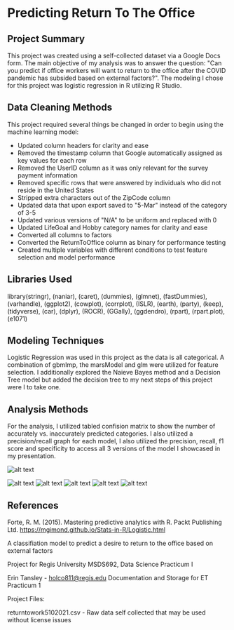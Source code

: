 # Predicting Return To The Office


## Project Summary
This project was created using a self-collected dataset via a Google Docs form. The main objective of my analysis was to answer the question: "Can you predict if office workers will want to return to the office after the COVID pandemic has subsided based on external factors?". The modeling I chose for this project was logistic regression in R utilizing R Studio.

## Data Cleaning Methods
This project required several things be changed in order to begin using the machine learning model:
* Updated column headers for clarity and ease
* Removed the timestamp column that Google automatically assigned as key values for each row
* Removed the UserID column as it was only relevant for the survey payment information
* Removed specific rows that were answered by individuals who did not reside in the United States
* Stripped extra characters out of the ZipCode column
* Updated data that upon export saved to "5-Mar" instead of the category of 3-5
* Updated various versions of "N/A" to be uniform and replaced with 0
* Updated LifeGoal and Hobby category names for clarity and ease
* Converted all columns to factors
* Converted the ReturnToOffice column as binary for performance testing
* Created multiple variables with different conditions to test feature selection and model performance


## Libraries Used
library(stringr), (naniar), (caret), (dummies), (glmnet), (fastDummies), (varhandle), (ggplot2), (cowplot), (corrplot), (ISLR), (earth), (party), (keep), (tidyverse), (car), (dplyr), (ROCR), (GGally), (ggdendro), (rpart), (rpart.plot), (e1071)

## Modeling Techniques
Logistic Regression was used in this project as the data is all categorical. A combination of gbmImp, the marsModel and glm were utilized for feature selection. I additionally explored the Naieve Bayes method and a Decision Tree model but added the decision tree to my next steps of this project were I to take one.

## Analysis Methods
For the analysis, I utilized tabled confision matrix to show the number of accurately vs. inaccurately predicted categories. I also utilized a precision/recall graph for each model, I also utilized the precision, recall, f1 score and specificity to access all 3 versions of the model I showcased in my presentation.

![alt text](https://user-images.githubusercontent.com/50388830/123482297-3d139f80-d5c2-11eb-8c09-f3298081b168.png)

![alt text](https://user-images.githubusercontent.com/50388830/123482298-3d139f80-d5c2-11eb-962b-e20addbc850c.png)
![alt text](https://user-images.githubusercontent.com/50388830/123482299-3dac3600-d5c2-11eb-84c5-6b33bd1289ee.png)
![alt text](https://user-images.githubusercontent.com/50388830/123482302-3e44cc80-d5c2-11eb-90ee-1332602d1e69.png)
![alt text](https://user-images.githubusercontent.com/50388830/123482304-3e44cc80-d5c2-11eb-85ab-ddd2753701b7.png)
![alt text](https://user-images.githubusercontent.com/50388830/123482306-3e44cc80-d5c2-11eb-97e9-79cabfedcf6b.png)


## References
Forte, R. M. (2015). Mastering predictive analytics with R. Packt Publishing Ltd.
https://mgimond.github.io/Stats-in-R/Logistic.html

  
  
  
  
  
  
  
  
A classifiation model to predict a desire to return to the office based on external factors
  
Project for Regis University MSDS692, Data Science Practicum I
  
Erin Tansley - holco811@regis.edu
Documentation and Storage for ET Practicum 1
  
Project Files:
  
returntowork5102021.csv - Raw data self collected that may be used without license issues
  
  
